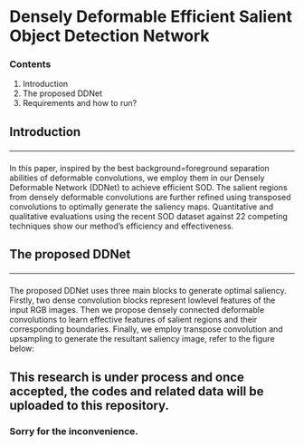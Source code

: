 # Densely Deformable Efficient Salient Object Detection Network

### Contents
1. Introduction
2. The proposed DDNet
3. Requirements and how to run?

## Introduction <hr>
In this paper, inspired by the best background=foreground separation abilities of deformable convolutions, we employ them in our Densely Deformable Network
(DDNet) to achieve efficient SOD. The salient regions from densely deformable convolutions are
further refined using transposed convolutions to optimally generate the saliency maps. Quantitative
and qualitative evaluations using the recent SOD
dataset against 22 competing techniques show our
method’s efficiency and effectiveness.

## The proposed DDNet <hr>
The proposed DDNet uses three main blocks to generate optimal saliency. Firstly, two dense convolution blocks represent lowlevel features of the input RGB images. Then we propose densely connected deformable convolutions to learn effective features of salient regions and their corresponding boundaries. Finally, we employ transpose convolution and upsampling to generate the resultant saliency image, refer to the figure below:


## This research is under process and once accepted, the codes and related data will be uploaded to this repository.
### Sorry for the inconvenience.
